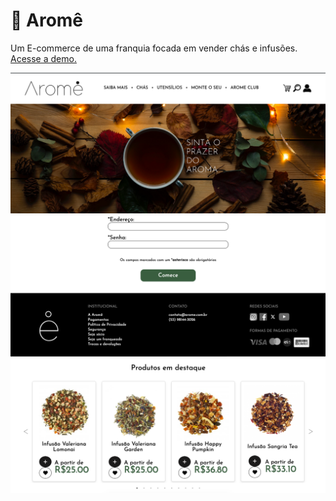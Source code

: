 # 🍵 Aromê

<p>Um E-commerce de uma franquia focada em vender chás e infusões. <a href=''>Acesse a demo.</a></p> 

![Layout do E-commerce - 1](screenshot_1.png)
![Layout do E-commerce - 1](screenshot_2.png)
![Layout do E-commerce - 1](screenshot_3.png)
